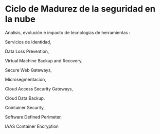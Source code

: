# Ciclo de Madurez de la seguridad en la nube

Analisis, evolución e impacto de tecnologías de herramientas :

Servicios de Identidad,

Data Loss Prevention,

Virtual Machine Backup and Recovery,

Secure Web Gateways,

Microsegmentacion,

Cloud Access Security Gateways,

Cloud Data Backup.

Cointainer Security,

Software Defined Perimeter,

IAAS Container Encryption